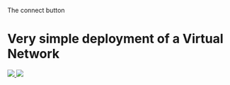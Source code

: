 The connect button

# Very simple deployment of a Virtual Network

<a href="https://portal.azure.com/#create/Microsoft.Template/uri/https%3A%2F%2Fraw.githubusercontent.com%2Fcemvarol%2FNewVNet2%2Fmaster%2FCheck.json" target="_blank">
    <img src="http://azuredeploy.net/deploybutton.png"/>
</a>

<a href="http://armviz.io/#/?load=https%3A%2F%2Fraw.githubusercontent.com%2Fcemvarol%2FNewVNet2%2Fmaster%2FCheck.json" target="_blank">
    <img src="http://armviz.io/visualizebutton.png"/>
</a>
